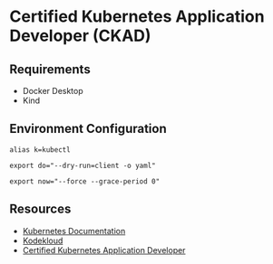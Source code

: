 # Certified Kubernetes Application Developer (CKAD)

## Requirements

- Docker Desktop
- Kind

## Environment Configuration

```shell
alias k=kubectl

export do="--dry-run=client -o yaml"

export now="--force --grace-period 0"
```

## Resources

- [Kubernetes Documentation](https://kubernetes.io/docs)
- [Kodekloud](https://kodekloud.com)
- [Certified Kubernetes Application Developer](https://www.udemy.com/course/mastering-certified-kubernetes-application-developer/)